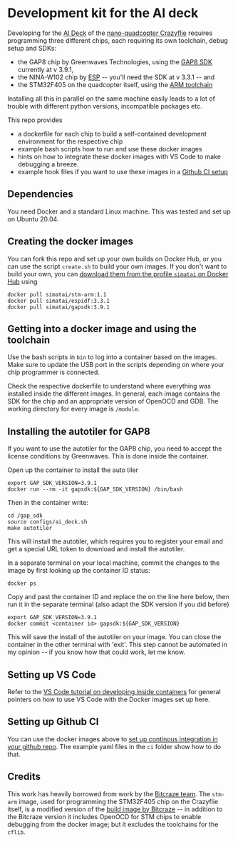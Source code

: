 
Development kit for the AI deck
===============================

Developing for the [AI Deck](https://store.bitcraze.io/collections/decks/products/ai-deck-1-1) of the [nano-quadcopter Crazyflie](https://www.bitcraze.io/products/crazyflie-2-1/) 
requires programming three different chips, each requiring its own toolchain, debug setup and SDKs:

* the GAP8 chip by Greenwaves Technologies, using the [GAP8 SDK](https://github.com/GreenWaves-Technologies/gap_sdk) currently at v 3.9.1,
* the NINA-W102 chip by [ESP](https://github.com/espressif/esp-idf) -- you'll need the SDK at v 3.3.1 -- and
* the STM32F405 on the quadcopter itself, using the [ARM toolchain](https://launchpad.net/gcc-arm-embedded/+announcement/22902)

Installing all this in parallel on the same machine easily leads to a lot of trouble with different python versions, incompatible packages etc.

This repo provides

* a dockerfile for each chip to build a self-contained development environment for the respective chip
* example bash scripts how to run and use these docker images
* hints on how to integrate these docker images with VS Code to make debugging a breeze.
* example hook files if you want to use these images in a [Github CI setup](https://docs.github.com/en/actions/learn-github-actions)

Dependencies
------------
You need Docker and a standard Linux machine. This was tested and set up on Ubuntu 20.04.


Creating the docker images
--------------------------
You can fork this repo and set up your own builds on Docker Hub, or you can use the script `create.sh` to build your
own images. If you don't want to build your own, you can [download them from the profile `simatai` on Docker Hub](https://hub.docker.com/u/simatai) using

    docker pull simatai/stm-arm:1.1
    docker pull simatai/espidf:3.3.1
    docker pull simatai/gapsdk:3.9.1

Getting into a docker image and using the toolchain 
---------------------------------------------------

Use the bash scripts in `bin` to log into a container based on the images. Make sure to 
update the USB port in the scripts depending on where your chip programmer is connected.

Check the respective dockerfile to understand where everything was installed inside the different images. In general, each image contains
the SDK for the chip and an appropriate version of OpenOCD and GDB. The working directory for every image is `/module`.


Installing the autotiler for GAP8
---------------------------------

If you want to use the autotiler for the GAP8 chip, you need to accept the license conditions by Greenwaves. This is done inside the container.

Open up the container to install the auto tiler
```
export GAP_SDK_VERSION=3.9.1
docker run --rm -it gapsdk:${GAP_SDK_VERSION} /bin/bash
```

Then in the container write:
```
cd /gap_sdk
source configs/ai_deck.sh
make autotiler
```
This will install the autotiler, which requires you to register your email and get a special URL token to download and install the autotiler.

In a separate terminal on your local machine, commit the changes to the image by first looking up the container ID status:
```
docker ps
```

Copy and past the container ID and replace the <container id> on the line here below, then run it in the separate terminal (also adapt the SDK version if you did before)
```
export GAP_SDK_VERSION=3.9.1
docker commit <container id> gapsdk:${GAP_SDK_VERSION}
```

This will save the install of the autotiler on your image. You can close the container in the other terminal with 'exit'. This step cannot be automated in my opinion --
if you know how that could work, let me know.


Setting up VS Code 
------------------

Refer to the [VS Code tutorial on developing inside containers](https://code.visualstudio.com/docs/remote/containers-tutorial)
for general pointers on how to use VS Code with the Docker images set up here.

Setting up Github CI
--------------------

You can use the docker images above to [set up continous integration in your github repo](https://docs.github.com/en/actions/learn-github-actions/essential-features-of-github-actions). 
The example yaml files in the `ci` folder show how to do that.

Credits
-------
This work has heavily borrowed from work by the [Bitcraze team](https://github.com/bitcraze). The `stm-arm` image, used for 
programming the STM32F405 chip on the Crazyflie itself, is a modified version of the [build image by Bitcraze](https://github.com/bitcraze/docker-builder) 
-- in addition to the Bitcraze version it includes OpenOCD for STM chips to enable debugging from the docker image; but it excludes the toolchains
for the `cflib`.

